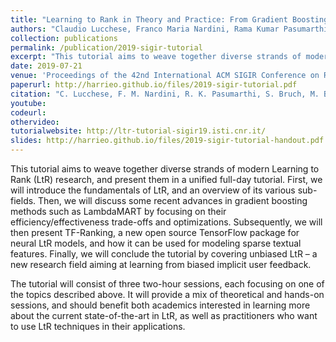 ```yaml
---
title: "Learning to Rank in Theory and Practice: From Gradient Boosting to Neural Networks and Unbiased Learning"
authors: "Claudio Lucchese, Franco Maria Nardini, Rama Kumar Pasumarthi, Sebastian Bruch, Michael Bendersky, Xuanhui Wang, Harrie Oosterhuis, Rolf Jagerman and Maarten de Rijke"
collection: publications
permalink: /publication/2019-sigir-tutorial
excerpt: "This tutorial aims to weave together diverse strands of modern Learning to Rank (LtR) research, and present them in a unified full-day tutorial."
date: 2019-07-21
venue: 'Proceedings of the 42nd International ACM SIGIR Conference on Research and Development in Information Retrieval (SIGIR ’19)'
paperurl: http://harrieo.github.io/files/2019-sigir-tutorial.pdf
citation: "C. Lucchese, F. M. Nardini, R. K. Pasumarthi, S. Bruch, M. Bendersky, X. Wang, H. Oosterhuis, R. Jagerman, M. de Rijke. &quot;Learning to Rank in Theory and Practice: From Gradient Boosting to Neural Networks and Unbiased Learning.&quot; In <i>Proceedings of the 42nd International ACM SIGIR Conference on Research and Development in Information Retrieval</i>. ACM, 2019."
youtube: 
codeurl:
othervideo:
tutorialwebsite: http://ltr-tutorial-sigir19.isti.cnr.it/
slides: http://harrieo.github.io/files/2019-sigir-tutorial-handout.pdf
---
```


This tutorial aims to weave together diverse strands of modern Learning to Rank (LtR) research, and present them in a unified full-day tutorial. First, we will introduce the fundamentals of LtR, and an overview of its various sub-fields. Then, we will discuss some recent advances in gradient boosting methods such as LambdaMART by focusing on their efficiency/effectiveness trade-offs and optimizations. Subsequently, we will then present TF-Ranking, a new open source TensorFlow package for neural LtR models, and how it can be used for modeling sparse textual features. Finally, we will conclude the tutorial by covering unbiased LtR – a new research field aiming at learning from biased implicit user feedback.

The tutorial will consist of three two-hour sessions, each focusing on one of the topics described above. It will provide a mix of theoretical and hands-on sessions, and should benefit both academics interested in learning more about the current state-of-the-art in LtR, as well as practitioners who want to use LtR techniques in their applications.